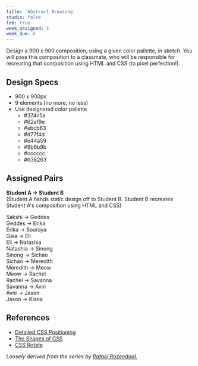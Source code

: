 ```yaml
---
title: 'Abstract Browsing'
studio: false
lab: true
week_assigned: 5
week_due: 6
---
```


Design a 900 x 900 composition, using a given color pallette, in sketch. You will pass this composition to a classmate, who will be responsible for recreating that composition using HTML and CSS (to pixel perfection!).

## Design Specs
* 900 x 900px
* 9 elements (no more, no less)
* Use designated color pallette
    * #374c5a 
    * #62af9e 
    * #ebcb63 
    * #d77f4d 
    * #e44a59 
    * #9b9b9b 
    * #cccccc 
    * #636263 

## Assigned Pairs

**Student A → Student B**  
(Student A hands static design off to Student B. Student B recreates Student A's composition using HTML and CSS)  

Sakshi → Geddes  
Geddes → Erika  
Erika → Souraya  
Gaia → Eli  
Eli → Natashia  
Natashia → Sinong  
Sinong → Sichao  
Sichao → Meredith  
Meredith → Meow  
Meow → Rachel  
Rachel → Savanna  
Savanna → Avni  
Avni → Jason  
Jason → Kiana  

## References
* [Detailed CSS Positioning](https://learn.shayhowe.com/advanced-html-css/detailed-css-positioning/#position-property)
* [The Shapes of CSS](https://css-tricks.com/examples/ShapesOfCSS/)
* [CSS Rotate](https://developer.mozilla.org/en-US/docs/Web/CSS/transform-function/rotate)

*Loosely derived from the series by [Rafael Rozendaal.](https://www.newrafael.com/new-website-chrome-plugin-abstract-browsing-net/)*
